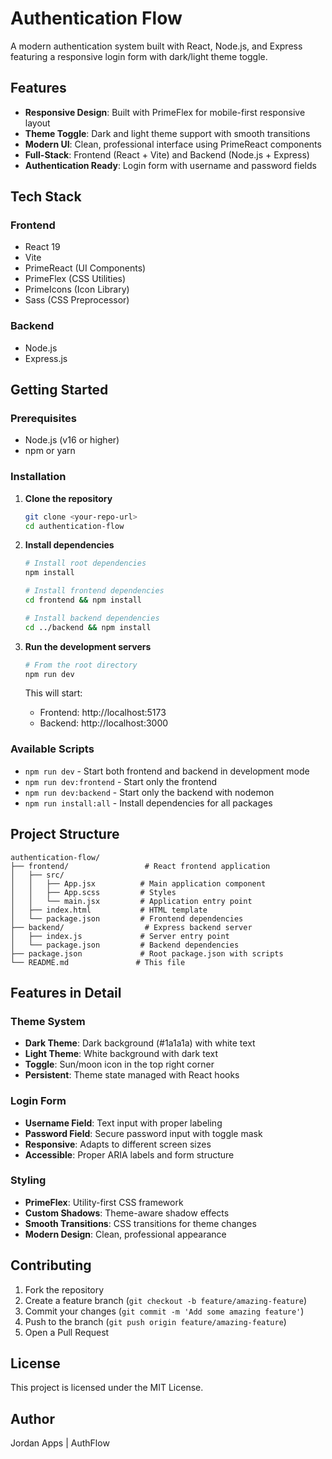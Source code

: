 # Authentication Flow

A modern authentication system built with React, Node.js, and Express featuring a responsive login form with dark/light theme toggle.

## Features

- **Responsive Design**: Built with PrimeFlex for mobile-first responsive layout
- **Theme Toggle**: Dark and light theme support with smooth transitions
- **Modern UI**: Clean, professional interface using PrimeReact components
- **Full-Stack**: Frontend (React + Vite) and Backend (Node.js + Express)
- **Authentication Ready**: Login form with username and password fields

## Tech Stack

### Frontend

- React 19
- Vite
- PrimeReact (UI Components)
- PrimeFlex (CSS Utilities)
- PrimeIcons (Icon Library)
- Sass (CSS Preprocessor)

### Backend

- Node.js
- Express.js

## Getting Started

### Prerequisites

- Node.js (v16 or higher)
- npm or yarn

### Installation

1. **Clone the repository**

   ```bash
   git clone <your-repo-url>
   cd authentication-flow
   ```

2. **Install dependencies**

   ```bash
   # Install root dependencies
   npm install

   # Install frontend dependencies
   cd frontend && npm install

   # Install backend dependencies
   cd ../backend && npm install
   ```

3. **Run the development servers**

   ```bash
   # From the root directory
   npm run dev
   ```

   This will start:

   - Frontend: http://localhost:5173
   - Backend: http://localhost:3000

### Available Scripts

- `npm run dev` - Start both frontend and backend in development mode
- `npm run dev:frontend` - Start only the frontend
- `npm run dev:backend` - Start only the backend with nodemon
- `npm run install:all` - Install dependencies for all packages

## Project Structure

```
authentication-flow/
├── frontend/                 # React frontend application
│   ├── src/
│   │   ├── App.jsx          # Main application component
│   │   ├── App.scss         # Styles
│   │   └── main.jsx         # Application entry point
│   ├── index.html           # HTML template
│   └── package.json         # Frontend dependencies
├── backend/                  # Express backend server
│   ├── index.js             # Server entry point
│   └── package.json         # Backend dependencies
├── package.json             # Root package.json with scripts
└── README.md               # This file
```

## Features in Detail

### Theme System

- **Dark Theme**: Dark background (#1a1a1a) with white text
- **Light Theme**: White background with dark text
- **Toggle**: Sun/moon icon in the top right corner
- **Persistent**: Theme state managed with React hooks

### Login Form

- **Username Field**: Text input with proper labeling
- **Password Field**: Secure password input with toggle mask
- **Responsive**: Adapts to different screen sizes
- **Accessible**: Proper ARIA labels and form structure

### Styling

- **PrimeFlex**: Utility-first CSS framework
- **Custom Shadows**: Theme-aware shadow effects
- **Smooth Transitions**: CSS transitions for theme changes
- **Modern Design**: Clean, professional appearance

## Contributing

1. Fork the repository
2. Create a feature branch (`git checkout -b feature/amazing-feature`)
3. Commit your changes (`git commit -m 'Add some amazing feature'`)
4. Push to the branch (`git push origin feature/amazing-feature`)
5. Open a Pull Request

## License

This project is licensed under the MIT License.

## Author

Jordan Apps | AuthFlow
